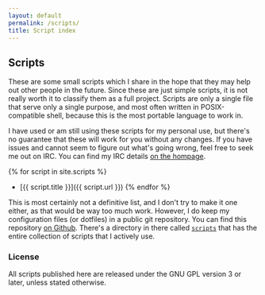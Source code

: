 ```yaml
---
layout: default
permalink: /scripts/
title: Script index
---
```


## Scripts
These are some small scripts which I share in the hope that they may help out
other people in the future. Since these are just simple scripts, it is not
really worth it to classify them as a full project. Scripts are only a single
file that serve only a single purpose, and most often written in
POSIX-compatible shell, because this is the most portable language to work in.

I have used or am still using these scripts for my personal use, but there's no
guarantee that these will work for you without any changes. If you have issues
and cannot seem to figure out what's going wrong, feel free to seek me out on
IRC. You can find my IRC details [on the hompage][home].

{% for script in site.scripts %}
* [{{ script.title }}]({{ script.url }})
{% endfor %}

This is most certainly not a definitive list, and I don't try to make it one
either, as that would be way too much work. However, I do keep my configuration
files (or dotfiles) in a public git repository. You can find this repository
[on Github][dotfiles]. There's a directory in there called [`scripts`][scripts]
that has the entire collection of scripts that I actively use.

### License
All scripts published here are released under the GNU GPL version 3 or later,
unless stated otherwise.

[dotfiles]: https://github.com/tyil/dotfiles
[home]: /
[scripts]: https://github.com/Tyil/dotfiles/tree/master/shell/scripts
